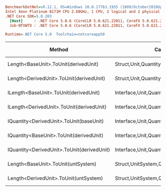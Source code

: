 ``` ini

BenchmarkDotNet=v0.12.1, OS=Windows 10.0.17763.1935 (1809/October2018Update/Redstone5)
Intel Xeon Platinum 8171M CPU 2.60GHz, 1 CPU, 2 logical and 2 physical cores
.NET Core SDK=5.0.203
  [Host]     : .NET Core 5.0.6 (CoreCLR 5.0.621.22011, CoreFX 5.0.621.22011), X64 RyuJIT
  Job-NTVWTO : .NET Core 5.0.6 (CoreCLR 5.0.621.22011, CoreFX 5.0.621.22011), X64 RyuJIT

Runtime=.NET Core 5.0  Toolchain=netcoreapp50  

```
|                                     Method |                                  Categories |      Mean |    Error |   StdDev |   StdErr |       Min |       Max |    Median | Ratio | MannWhitney(5%) | RatioSD |  Gen 0 | Gen 1 | Gen 2 | Allocated |
|------------------------------------------- |-------------------------------------------- |----------:|---------:|---------:|---------:|----------:|----------:|----------:|------:|---------------- |--------:|-------:|------:|------:|----------:|
|       Length&lt;BaseUnit&gt;.ToUnit(derivedUnit) |       Struct,Unit,Quantity,Micro,Conversion |  22.82 ns | 0.309 ns | 0.274 ns | 0.073 ns |  22.33 ns |  23.34 ns |  22.80 ns |  1.00 |            Base |    0.00 |      - |     - |     - |         - |
|    Length&lt;DerivedUnit&gt;.ToUnit(derivedUnit) |       Struct,Unit,Quantity,Micro,Conversion |  22.83 ns | 0.212 ns | 0.198 ns | 0.051 ns |  22.49 ns |  23.20 ns |  22.81 ns |  1.00 |            Same |    0.01 |      - |     - |     - |         - |
|      ILength&lt;BaseUnit&gt;.ToUnit(derivedUnit) |    Interface,Unit,Quantity,Micro,Conversion |  32.89 ns | 0.597 ns | 0.529 ns | 0.141 ns |  32.14 ns |  34.05 ns |  32.80 ns |  1.44 |          Slower |    0.03 | 0.0017 |     - |     - |      32 B |
|   ILength&lt;DerivedUnit&gt;.ToUnit(derivedUnit) |    Interface,Unit,Quantity,Micro,Conversion |  34.31 ns | 0.622 ns | 0.764 ns | 0.163 ns |  32.27 ns |  35.69 ns |  34.50 ns |  1.50 |          Slower |    0.04 | 0.0017 |     - |     - |      32 B |
|    IQuantity&lt;DerivedUnit&gt;.ToUnit(baseUnit) |    Interface,Unit,Quantity,Micro,Conversion | 104.52 ns | 1.462 ns | 1.221 ns | 0.339 ns | 101.29 ns | 106.02 ns | 104.51 ns |  4.58 |          Slower |    0.08 | 0.0016 |     - |     - |      32 B |
|    IQuantity&lt;BaseUnit&gt;.ToUnit(derivedUnit) |    Interface,Unit,Quantity,Micro,Conversion | 105.30 ns | 2.004 ns | 2.227 ns | 0.511 ns | 101.81 ns | 108.79 ns | 105.48 ns |  4.63 |          Slower |    0.12 | 0.0017 |     - |     - |      33 B |
| IQuantity&lt;DerivedUnit&gt;.ToUnit(derivedUnit) |    Interface,Unit,Quantity,Micro,Conversion | 120.39 ns | 1.582 ns | 1.480 ns | 0.382 ns | 118.18 ns | 123.49 ns | 120.45 ns |  5.28 |          Slower |    0.09 | 0.0016 |     - |     - |      32 B |
|         Length&lt;BaseUnit&gt;.ToUnit(untSystem) | Struct,UnitSystem,Quantity,Micro,Conversion | 380.60 ns | 6.524 ns | 6.981 ns | 1.645 ns | 368.81 ns | 397.11 ns | 379.55 ns | 16.74 |          Slower |    0.36 | 0.0099 |     - |     - |     192 B |
|      Length&lt;DerivedUnit&gt;.ToUnit(untSystem) | Struct,UnitSystem,Quantity,Micro,Conversion | 397.79 ns | 6.664 ns | 6.234 ns | 1.610 ns | 388.42 ns | 411.83 ns | 397.51 ns | 17.43 |          Slower |    0.42 | 0.0099 |     - |     - |     192 B |
